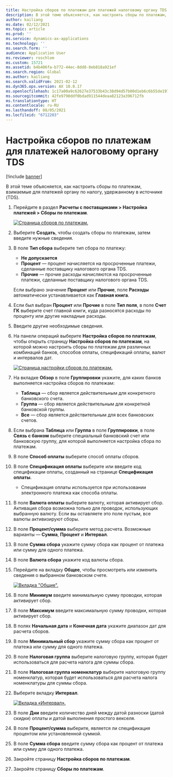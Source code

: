```yaml
---
title: Настройка сборов по платежам для платежей налоговому органу TDS
description: В этой теме объясняется, как настроить сборы по платежам, взимаемые для платежей органу по налогу, удержанному в источнике (TDS).
author: kailiang
ms.date: 02/12/2021
ms.topic: article
ms.prod: ''
ms.service: dynamics-ax-applications
ms.technology: ''
ms.search.form: ''
audience: Application User
ms.reviewer: roschlom
ms.custom: 15721
ms.assetid: b4b406fa-b772-44ec-8dd8-8eb818a921ef
ms.search.region: Global
ms.author: kailiang
ms.search.validFrom: 2021-02-12
ms.dyn365.ops.version: AX 10.0.17
ms.openlocfilehash: 1c17a00a9c62627e37533b43c38d94d57b00d1eb6c6b55de197dcd6d00d02db6
ms.sourcegitcommit: 42fe9790ddf0bdad911544deaa82123a396712fb
ms.translationtype: HT
ms.contentlocale: ru-RU
ms.lasthandoff: 08/05/2021
ms.locfileid: "6712203"
---
```

# <a name="set-up-payment-fees-for-tds-authority-payments"></a>Настройка сборов по платежам для платежей налоговому органу TDS

[!include [banner](../includes/banner.md)]

В этой теме объясняется, как настроить сборы по платежам, взимаемые для платежей органу по налогу, удержанному в источнике (TDS).

1. Перейдите в раздел **Расчеты с поставщиками \> Настройка платежей \> Сборы по платежам**.

    [![Страница сборов по платежам.](./media/apac-ind-TDS-28.png)](./media/apac-ind-TDS-28.png)

2. Выберите **Создать**, чтобы создать сборы по платежам, затем введите нужные сведения.
3. В поле **Тип сбора** выберите тип сбора по платежу:

    - **Не допускается**
    - **Процент** — процент начисляется на просроченные платежи, сделанные поставщику налогового органа TDS.
    - **Прочие** — прочие расходы начисляются на просроченные платежи, сделанные поставщику налогового органа TDS.

    Если выбрано значение **Процент** или **Прочие**, поле **Расходы** автоматически устанавливается как **Главная книга**.

4. Если был выбран **Процент** или **Прочие** в поле **Тип поля**, в поле **Счет ГК** выберите счет главной книги, куда разносятся расходы по проценту или другие накладные расходы.
5. Введите другие необходимые сведения.
6. На панели операций выберите **Настройка сборов по платежам**, чтобы открыть страницу **Настройка сборов по платежам**, на которой можно настроить сборы по платежам для различных комбинаций банков, способов оплаты, спецификаций оплаты, валют и интервалов дат.

    [![Страница настройки сборов по платежам.](./media/apac-ind-TDS-21.png)](./media/apac-ind-TDS-21.png)

7. На вкладке **Обзор** в поле **Группировки** укажите, для каких банков выполняется настройка сборов по платежам:

    - **Таблица** — сбор является действительным для конкретного банковского счета.
    - **Группа** — сбор является действительным для конкретной банковской группы.
    - **Все** — сбор является действительным для всех банковских счетов.

8. Если выбрана **Таблица** или **Группа** в поле **Группировки**, в поле **Связь с банком** выберите специальный банковский счет или банковскую группу, для которой выполняется настройка сбора по платежам.
9. В поле **Способ оплаты** выберите способ оплаты сборов.
10. В поле **Спецификация оплаты** выберите или введите код спецификации оплаты, созданный на странице **Спецификация оплаты**.
    - Спецификация оплаты используется при использовании электронного платежа как способа оплаты.
12. В поле **Валюта оплаты** выберите валюту, которая активирует сбор. Активация сбора возможна только для проводок, использующих выбранную валюту. Если вы оставляете это поле пустым, все валюты активизируют сборы.
13. В поле **Процент/сумма** выберите метод расчета. Возможные варианты — **Сумма**, **Процент** и **Интервал**.
14. В поле **Сумма сбора** укажите сумму сбора как процент от платежа или сумму для одного платежа.
15. В поле **Валюта сбора** укажите код валюты сбора.
16. Перейдите на вкладку **Общее**, чтобы просмотреть или изменить сведения о выбранном банковском счете.

    [![Вкладка "Общие".](./media/apac-ind-TDS-22.png)](./media/apac-ind-TDS-22.png)

16. В поле **Минимум** введите минимальную сумму проводки, которая активирует сбор.
17. В поле **Максимум** введите максимальную сумму проводки, которая активирует сбор.
18. В полях **Начальная дата** и **Конечная дата** укажите диапазон дат для расчета сборов.
19. В поле **Минимальный сбор** укажите сумму сбора как процент от платежа или сумму для одного платежа.
20. В поле **Налоговая группа** выберите налоговую группу, которая будет использоваться для расчета налога для суммы сбора.
21. В поле **Налоговая группа номенклатур** выберите налоговую группу номенклатур, которая будет использоваться для расчета налога номенклатуры для суммы сбора.
22. Выберите вкладку **Интервал**. 

    [![Вкладка «Интервал».](./media/apac-ind-TDS-23.png)](./media/apac-ind-TDS-23.png)

23. В поле **Дни** введите количество дней между датой разноски (датой скидки) оплаты и датой выполнения простого векселя.
24. В поле **Процент/сумма** выберите, является ли спецификация процентом или установленной суммой.
25. В поле **Сумма сбора** введите сумму сбора как процент от платежа или сумму для одного платежа.
26. Закройте страницу **Настройка сборов по платежам**.
27. Закройте страницу **Сборы по платежам**.
